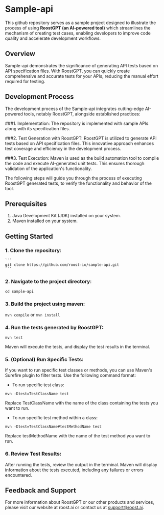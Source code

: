 # Sample-api

This github repository serves as a sample project designed to illustrate the process of using **RoostGPT (an AI-powered tool)** which streamlines the mechanism of creating test cases, enabling developers to improve code quality and accelerate development workflows.

## Overview 
Sample-api demonstrates the significance of generating API tests based on API specification files. With RoostGPT, you can quickly create comprehensive and accurate tests for your APIs, reducing the manual effort required for testing.


## Development Process 
The development process of the Sample-api integrates cutting-edge AI-powered tools, notably RoostGPT, alongside established practices:

###1. Implementation:
The repository is implemented with sample APIs along with its specification files. 

###2. Test Generation with RoostGPT:
RoostGPT is utilized to generate API tests based on API specification files. This innovative approach enhances test coverage and efficiency in the development process.

###3. Test Execution:
Maven is used as the build automation tool to compile the code and execute AI-generated unit tests. This ensures thorough validation of the application's functionality.

The following steps will guide you through the process of executing RoostGPT generated tests, to verify the functionality and behavior of the tool.

## Prerequisites
1. Java Development Kit (JDK) installed on your system.
2. Maven installed on your system.

## Getting Started

### 1. Clone the repository:
    ```
    git clone https://github.com/roost-io/sample-api.git
    ```
    
### 2. Navigate to the project directory:
   ```
   cd sample-api
   ```

### 3. Build the project using maven:

   ``` mvn compile ``` or ```mvn install```

### 4. Run the tests generated by RoostGPT:
   ```
   mvn test
   ```
Maven will execute the tests, and display the test results in the terminal.

### 5. (Optional) Run Specific Tests: 
If you want to run specific test classes or methods, you can use Maven's Surefire plugin to filter tests. Use the following command format:

  - To run specific test class:
  ```
  mvn -Dtest=TestClassName test
  ```
Replace TestClassName with the name of the class containing the tests you want to run.

  - To run specific test method within a class:
  ```
  mvn -Dtest=TestClassName#testMethodName test
  ```
Replace testMethodName with the name of the test method you want to run.

### 6. Review Test Results: 
After running the tests, review the output in the terminal. Maven will display information about the tests executed, including any failures or errors encountered.

## Feedback and Support
For more information about RoostGPT or our other products and services, please visit our website at roost.ai or contact us at support@roost.ai.

